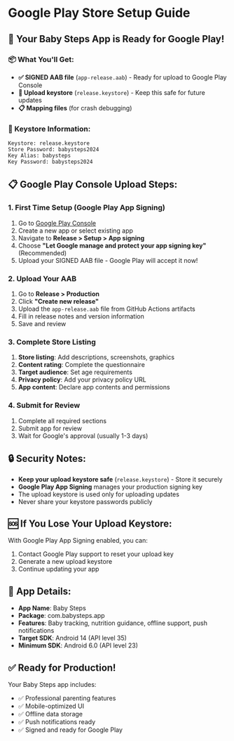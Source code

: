 # Google Play Store Setup Guide

## 🚀 Your Baby Steps App is Ready for Google Play!

### 📦 What You'll Get:
- **✅ SIGNED AAB file** (`app-release.aab`) - Ready for upload to Google Play Console
- **🔐 Upload keystore** (`release.keystore`) - Keep this safe for future updates
- **📋 Mapping files** (for crash debugging)

### 🔐 Keystore Information:
```
Keystore: release.keystore
Store Password: babysteps2024
Key Alias: babysteps
Key Password: babysteps2024
```

## 📋 Google Play Console Upload Steps:

### 1. **First Time Setup (Google Play App Signing)**
1. Go to [Google Play Console](https://play.google.com/console)
2. Create a new app or select existing app
3. Navigate to **Release > Setup > App signing**
4. Choose **"Let Google manage and protect your app signing key"** (Recommended)
5. Upload your SIGNED AAB file - Google Play will accept it now!

### 2. **Upload Your AAB**
1. Go to **Release > Production**
2. Click **"Create new release"**
3. Upload the `app-release.aab` file from GitHub Actions artifacts
4. Fill in release notes and version information
5. Save and review

### 3. **Complete Store Listing**
1. **Store listing**: Add descriptions, screenshots, graphics
2. **Content rating**: Complete the questionnaire
3. **Target audience**: Set age requirements
4. **Privacy policy**: Add your privacy policy URL
5. **App content**: Declare app contents and permissions

### 4. **Submit for Review**
1. Complete all required sections
2. Submit app for review
3. Wait for Google's approval (usually 1-3 days)

## 🔒 Security Notes:
- **Keep your upload keystore safe** (`release.keystore`) - Store it securely
- **Google Play App Signing** manages your production signing key
- The upload keystore is used only for uploading updates
- Never share your keystore passwords publicly

## 🆘 If You Lose Your Upload Keystore:
With Google Play App Signing enabled, you can:
1. Contact Google Play support to reset your upload key
2. Generate a new upload keystore 
3. Continue updating your app

## 📱 App Details:
- **App Name**: Baby Steps
- **Package**: com.babysteps.app  
- **Features**: Baby tracking, nutrition guidance, offline support, push notifications
- **Target SDK**: Android 14 (API level 35)
- **Minimum SDK**: Android 6.0 (API level 23)

## ✅ Ready for Production!
Your Baby Steps app includes:
- ✅ Professional parenting features
- ✅ Mobile-optimized UI
- ✅ Offline data storage
- ✅ Push notifications ready
- ✅ Signed and ready for Google Play